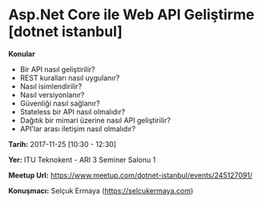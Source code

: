 # Asp.Net Core ile Web API Geliştirme [dotnet istanbul]

**Konular**

- Bir API nasıl geliştirilir?
- REST kuralları nasıl uygulanır?
- Nasıl isimlendirilir?
- Nasıl versiyonlanır?
- Güvenliği nasıl sağlanır?
- Stateless bir API nasıl olmalıdır?
- Dağıtık bir mimari üzerine nasıl API geliştirilir?
- API'lar arası iletişim nasıl olmalıdır?

**Tarih:** 2017-11-25 [10:30 - 12:30]

**Yer:** ITU Teknokent - ARI 3 Seminer Salonu 1

**Meetup Url:** https://www.meetup.com/dotnet-istanbul/events/245127091/

**Konuşmacı:** Selçuk Ermaya (https://selcukermaya.com)